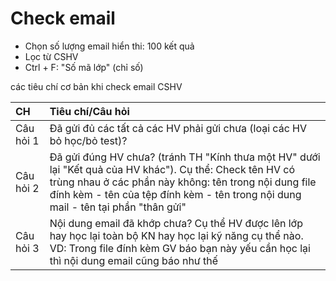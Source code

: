 # Check email

* Chọn số lượng email hiển thi: 100 kết quả
* Lọc từ CSHV
* Ctrl + F: "Số mã lớp" \(chỉ số\)

các tiêu chí cơ bản khi check email CSHV

| CH | Tiêu chí/Câu hỏi |
| :--- | :--- |
| Câu hỏi 1 | Đã gửi đủ các tất cả các HV phải gửi chưa \(loại các HV bỏ học/bỏ test\)? |
| Câu hỏi 2 | Đã gửi đúng HV chưa? \(tránh TH "Kính thưa một HV" dưới lại "Kết quả của HV khác"\). Cụ thể: Check tên HV có trùng nhau ở các phần này không: tên trong nội dung file đính kèm - tên của tệp đính kèm - tên trong nội dung mail - tên tại phần "thân gửi" |
| Câu hỏi 3 | Nội dung email đã khớp chưa? Cụ thể HV được lên lớp hay học lại toàn bộ KN hay học lại kỹ năng cụ thể nào. VD: Trong file đính kèm GV báo bạn này yếu cần học lại thì nội dung email cũng báo như thế |



